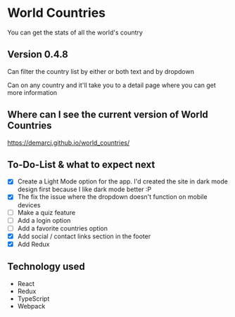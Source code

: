 # World Countries

You can get the stats of all the world's country

## Version 0.4.8

Can filter the country list by either or both text and by dropdown

Can on any country and it'll take you to a detail page where you can get more information

## Where can I see the current version of World Countries

https://demarcj.github.io/world_countries/

## To-Do-List & what to expect next
- [x] Create a Light Mode option for the app. I'd created the site in dark mode design first because I like dark mode better :P 
- [x] The fix the issue where the dropdown doesn't function on mobile devices
- [ ] Make a quiz feature
- [ ] Add a login option
- [ ] Add a favorite countries option
- [x] Add social / contact links section in the footer
- [x] Add Redux

## Technology used
* React
* Redux
* TypeScript
* Webpack
